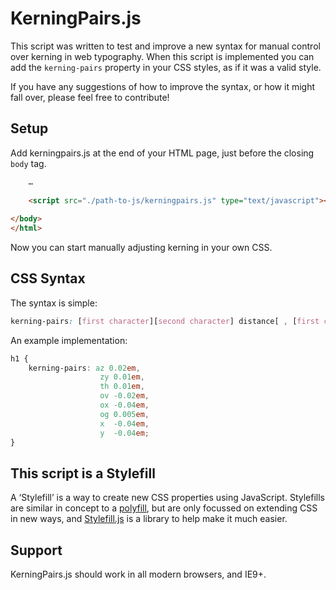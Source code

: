 KerningPairs.js
===============

This script was written to test and improve a new syntax for manual control over kerning in web typography. When this script is implemented you can add the `kerning-pairs` property in your CSS styles, as if it was a valid style.

If you have any suggestions of how to improve the syntax, or how it might fall over, please feel free to contribute!

## Setup

Add kerningpairs.js at the end of your HTML page, just before the closing `body` tag.

```HTML
	…
	
	<script src="./path-to-js/kerningpairs.js" type="text/javascript"></script>
		
</body>
</html>
```

Now you can start manually adjusting kerning in your own CSS.

## CSS Syntax

The syntax is simple:

```CSS
kerning-pairs: [first character][second character] distance[ , [first character][second character] distance]* ;
```

An example implementation:

```CSS
h1 {
	kerning-pairs: az 0.02em,
					zy 0.01em,
					th 0.01em,
					ov -0.02em,
					ox -0.04em,
					og 0.005em,
					x  -0.04em,
					y  -0.04em;
}
```

## This script is a Stylefill

A ‘Stylefill’ is a way to create new CSS properties using JavaScript. Stylefills are similar in concept to a [polyfill](http://remysharp.com/2010/10/08/what-is-a-polyfill/), but are only focussed on extending CSS in new ways, and [Stylefill.js](https://github.com/nathanford/stylefill/) is a library to help make it much easier.

## Support

KerningPairs.js should work in all modern browsers, and IE9+.